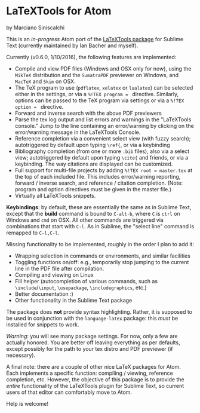 # LaTeXTools for Atom

by Marciano Siniscalchi

This is an *in-progress* Atom port of the [LaTeXTools package](http://github.com/SublimeText/LaTeXTools) for Sublime Text (currently maintained by Ian Bacher and myself).

Currently (v0.6.0, 1/10/2016), the following features are implemented:

* Compile and view PDF files (Windows and OSX only for now), using the `MikTeX` distribution and the `SumatraPDF` previewer on Windows, and `MacTeX` and `Skim` on OSX.
* The TeX program to use (`pdflatex`, `xelatex` or `lualatex`) can be selected either in the settings, or via a `%!TEX program = ` directive. Similarly, options can be passed to the TeX program via settings or via a `%!TEX option = ` directive.
* Forward and inverse search with the above PDF previewers
* Parse the tex log output and list errors and warnings in the "LaTeXTools console." Jump to the line containing an error/warning by clicking on the error/warning message in the LaTeXTools Console.
* Reference completion via a convenient select view (with fuzzy search); autotriggered by default upon typing `\ref{`, or via a keybinding
* Bibliography completion (from one or more `.bib` files), also via a select view; autotriggered by default upon typing `\cite{` and friends, or via a keybinding. The way citations are displayed can be customized.
* Full support for multi-file projects by adding  `%!TEX root = master.tex` at the top of each included file. This includes error/warning reporting, forward / inverse search, and reference / citation completion. (Note: program and option directives must be given in the master file.)
* Virtually all LaTeXTools snippets.

**Keybindings**: by default, these are essentially the same as in Sublime Text, except that the **build** command is bound to `C-alt-b`, where `C` is `ctrl` on Windows and `cmd` on OSX. All other commands are triggered via combinations that start with `C-l`. As in Sublime, the "select line" command is remapped to `C-l,C-l`.

Missing functionality to be implemented, roughly in the order I plan to add it:

* Wrapping selection in commands or environments, and similar facilities
* Toggling functions on/off: e.g., temporarily stop jumping to the current line in the PDF file after compilation.
* Compiling and viewing on Linux
* Fill helper (autocompletion of various commands, such as  `\include`/`\input`, `\usepackage`, `\includegraphics`, etc.)
* Better documentation :)
* Other functionality in the Sublime Text package


The package does **not** provide syntax highlighting. Rather, it is supposed to be used in conjunction with the `language-latex` package: this *must* be installed for snippets to work.

*Warning*: you will see many package settings. For now, only a few are actually honored. You are better off leaving everything as per defaults, except possibly for the path to your tex distro and PDF previewer (if necessary).

A final note: there are a couple of other nice LaTeX packages for Atom. Each implements a specific function: compiling / viewing,  reference completion, etc. However, the objective of this package is to provide the *entire* functionality of the LaTeXTools plugin for Sublime Text, so current users of that editor can comfortably move to Atom.

Help is welcome!
